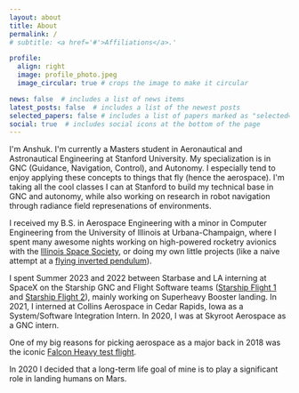 ```yaml
---
layout: about
title: About
permalink: /
# subtitle: <a href='#'>Affiliations</a>.'

profile:
  align: right
  image: profile_photo.jpeg
  image_circular: true # crops the image to make it circular

news: false  # includes a list of news items
latest_posts: false  # includes a list of the newest posts
selected_papers: false # includes a list of papers marked as "selected={true}"
social: true  # includes social icons at the bottom of the page
---
```


I'm Anshuk. I'm currently a Masters student in Aeronautical and Astronautical Engineering at Stanford University. My specialization is in GNC (Guidance, Navigation, Control), and Autonomy. I especially tend to enjoy applying these concepts to things that fly (hence the aerospace). I'm taking all the cool classes I can at Stanford to build my technical base in GNC and autonomy, while also working on research in robot navigation through radiance field represenations of environments. 

I received my B.S. in Aerospace Engineering with a minor in Computer Engineering from the University of Illinois at Urbana-Champaign, where I spent many awesome nights working on high-powered rocketry avionics with the [Illinois Space Society](https://www.illinoisspacesociety.org/), or doing my own little projects (like a naive attempt at a [flying inverted pendulum](https://www.youtube.com/watch?v=7N7ZdDmsYzY)).

I spent Summer 2023 and 2022 between Starbase and LA interning at SpaceX on the Starship GNC and Flight Software teams ([Starship Flight 1](https://www.youtube.com/watch?v=_krgcofiM6M) and [Starship Flight 2](https://www.youtube.com/watch?v=C3iHAgwIYtI)), mainly working on Superheavy Booster landing. In 2021, I interned at Collins Aerospace in Cedar Rapids, Iowa as a System/Software Integration Intern. In 2020, I was at Skyroot Aerospace as a GNC intern.

One of my big reasons for picking aerospace as a major back in 2018 was the iconic [Falcon Heavy test flight](https://www.youtube.com/watch?v=A0FZIwabctw).

In 2020 I decided that a long-term life goal of mine is to play a significant role in landing humans on Mars. 

<!-- Other non-aerospace fun (maybe stereotypical) things about me:
* I grew up in Hyderabad, India and only moved to the US in 2019. Hyderabad is my home.
* I love Interstellar (watching the movie and listening to the music).
* I follow Formula 1 closely.
* I used to play Tabla in high school.
* My music taste includes Arijit Singh, Taylor Swift, Green Day, AJR, Kishore Kumar, Blackpink... (it's varied).
* I like bouldering but am only at a V3 level. -->
  